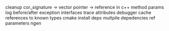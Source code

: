 cleanup
cor_signature -> vector
pointer -> reference in c++ method params
log before/after exception
interfaces
trace attributes
debugger
cache references to known types
cmake install deps
multpile depedencies
ref parameters
ngen
